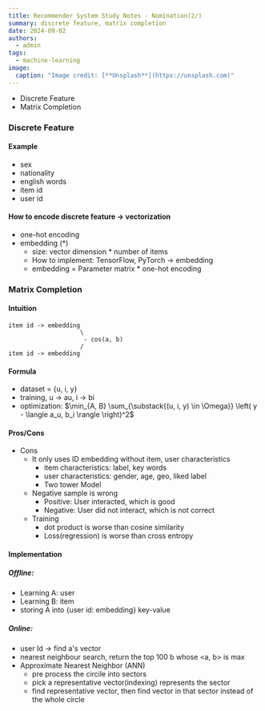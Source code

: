 ```yaml
---
title: Recommender System Study Notes - Nomination(2/)
summary: discrete feature, matrix completion
date: 2024-09-02
authors:
  - admin
tags:
  - machine-learning
image:
  caption: "Image credit: [**Unsplash**](https://unsplash.com)"
---
```


- Discrete Feature
- Matrix Completion

### Discrete Feature

#### Example

- sex
- nationality
- english words
- item id
- user id

#### How to encode discrete feature -> vectorization

- one-hot encoding
- embedding (\*)
  - size: vector dimension \* number of items
  - How to implement: TensorFlow, PyTorch -> embedding
  - embedding = Parameter matrix \* one-hot encoding

### Matrix Completion

#### Intuition

```
item id -> embedding
                    \
                     - cos(a, b)
                    /
item id -> embedding
```

#### Formula

- dataset = {u, i, y}
- training, u -> au, i -> bi
- optimization: $\min_{A, B} \sum_{\substack{(u, i, y) \in \Omega}} \left( y - \langle a_u, b_i \rangle \right)^2$

#### Pros/Cons

- Cons
  - It only uses ID embedding without item, user characteristics
    - item characteristics: label, key words
    - user characteristics: gender, age, geo, liked label
    - Two tower Model
  - Negative sample is wrong
    - Positive: User interacted, which is good
    - Negative: User did not interact, which is not correct
  - Training
    - dot product is worse than cosine similarity
    - Loss(regression) is worse than cross entropy

#### Implementation

##### Offline:

- Learning A: user
- Learning B: item
- storing A into {user id: embedding} key-value

##### Online:

- user Id -> find a's vector
- nearest neighbour search, return the top 100 b whose <a, b> is max
- Approximate Nearest Neighbor (ANN)
  - pre process the circile into sectors
  - pick a representative vector(indexing) represents the sector
  - find representative vector, then find vector in that sector instead of the whole circle
